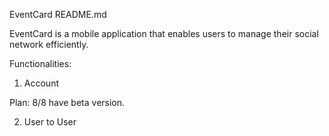 EventCard README.md

EventCard is a mobile application that enables users to manage their social network efficiently.

Functionalities:
1. Account

Plan:
8/8 have beta version.

2. User to User
